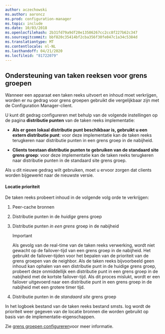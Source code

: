 ```yaml
---
author: aczechowski
ms.author: aaroncz
ms.prod: configuration-manager
ms.topic: include
ms.date: 10/03/2018
ms.openlocfilehash: 2b31fd79a9df20e13586267cc2cc8f227b62c347
ms.sourcegitcommit: bbf820c35414bf2cba356f30fe047c1a34c5384d
ms.translationtype: MT
ms.contentlocale: nl-NL
ms.lasthandoff: 04/21/2020
ms.locfileid: "81722079"
---
```

## <a name="task-sequence-support-for-boundary-groups"></a><a name="bkmk_bgr-osd"></a>Ondersteuning van taken reeksen voor grens groepen
<!--1359025-->

Wanneer een apparaat een taken reeks uitvoert en inhoud moet verkrijgen, worden er nu gedrag voor grens groepen gebruikt die vergelijkbaar zijn met de Configuration Manager-client.   

U kunt dit gedrag configureren met behulp van de volgende instellingen op de pagina **distributie punten** van de taken reeks implementatie: 

- **Als er geen lokaal distributie punt beschikbaar is, gebruikt u een extern distributie punt**: voor deze implementatie kan de taken reeks terugkeren naar distributie punten in een grens groep in de nabijheid.  

- **Clients toestaan distributie punten te gebruiken van de standaard site grens groep**: voor deze implementatie kan de taken reeks terugkeren naar distributie punten in de standaard site grens groep.  

Als u dit nieuwe gedrag wilt gebruiken, moet u ervoor zorgen dat clients worden bijgewerkt naar de nieuwste versie.

#### <a name="location-priority"></a>Locatie prioriteit  

De taken reeks probeert inhoud in de volgende volg orde te verkrijgen:  

1. Peer-cache bronnen  

2. Distributie punten in de *huidige* grens groep  

3. Distributie punten *in een grens* groep in de nabijheid  

    > [!Important]  
    > Als gevolg van de real-time van de taken reeks verwerking, wordt niet gewacht op de failover-tijd van een grens groep in de nabijheid. Het gebruikt de failover-tijden voor het bepalen van de prioriteit van de grens groepen van de neighbor. Als de taken reeks bijvoorbeeld geen inhoud kan ophalen van een distributie punt in de huidige grens groep, probeert deze onmiddellijk een distributie punt in een grens groep in de nabijheid met de kortste failover-tijd. Als dit proces mislukt, wordt er een failover uitgevoerd naar een distributie punt in een grens groep in de nabijheid met een grotere timer tijd.  

4. Distributie punten in de *standaard site* grens groep  

In het logboek bestand van de taken reeks bestand smsts. log wordt de prioriteit weer gegeven van de locatie bronnen die worden gebruikt op basis van de implementatie-eigenschappen.

Zie [grens groepen configureren](../../../servers/deploy/configure/boundary-groups.md)voor meer informatie.


